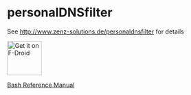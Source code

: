 # personalDNSfilter

See http://www.zenz-solutions.de/personaldnsfilter for details

[<img src="https://f-droid.org/badge/get-it-on.png"
     alt="Get it on F-Droid"
     height="80">](https://f-droid.org/packages/dnsfilter.android/)

[Bash Reference Manual](https://www.gnu.org/software/bash/manual/html_node/index.html)
